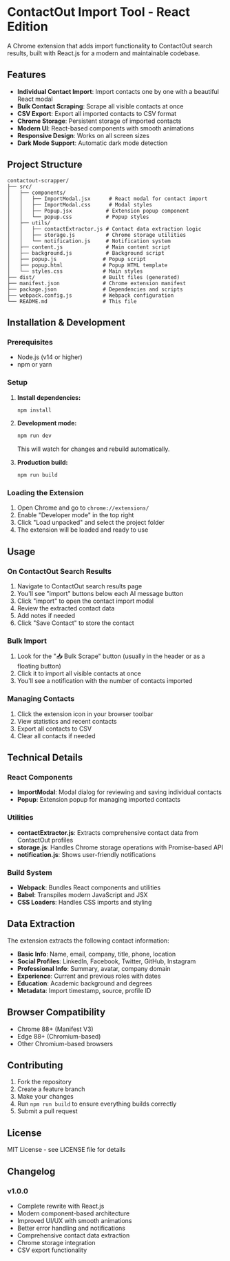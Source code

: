 # ContactOut Import Tool - React Edition

A Chrome extension that adds import functionality to ContactOut search results, built with React.js for a modern and maintainable codebase.

## Features

- **Individual Contact Import**: Import contacts one by one with a beautiful React modal
- **Bulk Contact Scraping**: Scrape all visible contacts at once
- **CSV Export**: Export all imported contacts to CSV format
- **Chrome Storage**: Persistent storage of imported contacts
- **Modern UI**: React-based components with smooth animations
- **Responsive Design**: Works on all screen sizes
- **Dark Mode Support**: Automatic dark mode detection

## Project Structure

```
contactout-scrapper/
├── src/
│   ├── components/
│   │   ├── ImportModal.jsx      # React modal for contact import
│   │   ├── ImportModal.css      # Modal styles
│   │   ├── Popup.jsx           # Extension popup component
│   │   └── popup.css           # Popup styles
│   ├── utils/
│   │   ├── contactExtractor.js # Contact data extraction logic
│   │   ├── storage.js          # Chrome storage utilities
│   │   └── notification.js     # Notification system
│   ├── content.js              # Main content script
│   ├── background.js           # Background script
│   ├── popup.js               # Popup script
│   ├── popup.html             # Popup HTML template
│   └── styles.css             # Main styles
├── dist/                      # Built files (generated)
├── manifest.json              # Chrome extension manifest
├── package.json               # Dependencies and scripts
├── webpack.config.js          # Webpack configuration
└── README.md                  # This file
```

## Installation & Development

### Prerequisites

- Node.js (v14 or higher)
- npm or yarn

### Setup

1. **Install dependencies:**
   ```bash
   npm install
   ```

2. **Development mode:**
   ```bash
   npm run dev
   ```
   This will watch for changes and rebuild automatically.

3. **Production build:**
   ```bash
   npm run build
   ```

### Loading the Extension

1. Open Chrome and go to `chrome://extensions/`
2. Enable "Developer mode" in the top right
3. Click "Load unpacked" and select the project folder
4. The extension will be loaded and ready to use

## Usage

### On ContactOut Search Results

1. Navigate to ContactOut search results page
2. You'll see "import" buttons below each AI message button
3. Click "import" to open the contact import modal
4. Review the extracted contact data
5. Add notes if needed
6. Click "Save Contact" to store the contact

### Bulk Import

1. Look for the "📥 Bulk Scrape" button (usually in the header or as a floating button)
2. Click it to import all visible contacts at once
3. You'll see a notification with the number of contacts imported

### Managing Contacts

1. Click the extension icon in your browser toolbar
2. View statistics and recent contacts
3. Export all contacts to CSV
4. Clear all contacts if needed

## Technical Details

### React Components

- **ImportModal**: Modal dialog for reviewing and saving individual contacts
- **Popup**: Extension popup for managing imported contacts

### Utilities

- **contactExtractor.js**: Extracts comprehensive contact data from ContactOut profiles
- **storage.js**: Handles Chrome storage operations with Promise-based API
- **notification.js**: Shows user-friendly notifications

### Build System

- **Webpack**: Bundles React components and utilities
- **Babel**: Transpiles modern JavaScript and JSX
- **CSS Loaders**: Handles CSS imports and styling

## Data Extraction

The extension extracts the following contact information:

- **Basic Info**: Name, email, company, title, phone, location
- **Social Profiles**: LinkedIn, Facebook, Twitter, GitHub, Instagram
- **Professional Info**: Summary, avatar, company domain
- **Experience**: Current and previous roles with dates
- **Education**: Academic background and degrees
- **Metadata**: Import timestamp, source, profile ID

## Browser Compatibility

- Chrome 88+ (Manifest V3)
- Edge 88+ (Chromium-based)
- Other Chromium-based browsers

## Contributing

1. Fork the repository
2. Create a feature branch
3. Make your changes
4. Run `npm run build` to ensure everything builds correctly
5. Submit a pull request

## License

MIT License - see LICENSE file for details

## Changelog

### v1.0.0
- Complete rewrite with React.js
- Modern component-based architecture
- Improved UI/UX with smooth animations
- Better error handling and notifications
- Comprehensive contact data extraction
- Chrome storage integration
- CSV export functionality 